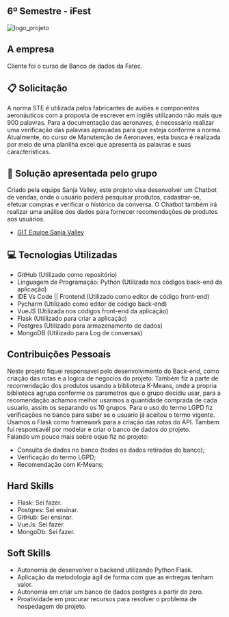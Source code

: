 ## 6º Semestre -  iFest
![logo_projeto](https://github.com/alexiakarine/Portifolios-projetos-fatec/blob/master/Icons/icon_5.png)

## A empresa
Cliente foi o curso de Banco de dados da Fatec.

## :clipboard: Solicitação 
A norma STE é utilizada pelos fabricantes de aviões e componentes aeronáuticos com a proposta de escrever em inglês utilizando não mais que 900 palavras. Para a documentação das aeronaves, é necessário realizar uma verificação das palavras aprovadas para que esteja conforme a norma. Atualmente, no curso de Manutenção de Aeronaves, esta busca é realizada por meio de uma planilha excel que apresenta as palavras e suas características.

## :pushpin: Solução apresentada pelo grupo
Criado pela equipe Sanja Valley, este projeto visa desenvolver um Chatbot de vendas, onde o usuário poderá pesquisar produtos, cadastrar-se, efetuar compras e verificar o histórico da conversa. O Chatbot também irá realizar uma análise dos dados para fornecer recomendações de produtos aos usuários.

* [GIT Equipe Sanja Valley](https://github.com/Sanja-Valley) 

## :computer: Tecnologias Utilizadas
- GitHub (Utilizado como repositório)
- Linguagem de Programação: Python (Utilizada nos códigos back-end da aplicação)
- IDE Vs Code || Frontend (Utilizado como editor de código front-end)
- Pycharm (Utilizado como editor de código back-end)
- VueJS (Utilizada nos códigos front-end da aplicação)
- Flask (Utiilizado para criar a aplicação)
- Postgres (Utilizado para armazenamento de dados)
- MongoDB (Utilizado para Log de conversas)

## Contribuições Pessoais
Neste projeto fiquei responsavel pelo desenvolvimento do Back-end, como criação das rotas e a logica de negocios do projeto. Também fiz a parte de recomendação dos produtos usando a biblioteca K-Means, onde a propria biblioteca agrupa conforme os parametros que o grupo decidiu usar, para a recomendação achamos melhor usarmos a quantidade comprada de cada usuario, assim os separando os 10 grupos. Para o uso do termo LGPD fiz verificações no banco para saber se o usuario já aceitou o termo vigente. Usamos o Flask como framework para a criação das rotas do API. Tambem fui responsavél por modelar e criar o banco de dados do projeto.<br>
Falando um pouco mais sobre oque fiz no projeto:
* Consulta de dados no banco (todos os dados retirados do banco);
* Verificação do termo LGPD;
* Recomendação com K-Means;


## Hard Skills
- Flask: Sei fazer.
- Postgres: Sei ensinar.
- GitHub: Sei ensinar.
- VueJs: Sei fazer.
- MongoDb: Sei fazer.

## Soft Skills 
* Autonomia de desenvolver o backend utilizando Python Flask.
* Aplicação da metodologia ágil de forma com que as entregas tenham valor.
* Autonomia em criar um banco de dados postgres a partir do zero.
* Proatividade em procurar recursos para resolver o problema de hospedagem do projeto.

